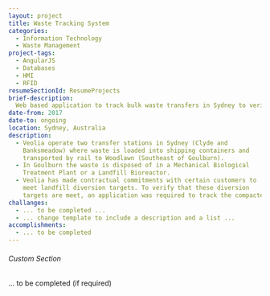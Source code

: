 ```yaml
---
layout: project
title: Waste Tracking System
categories:
  - Information Technology
  - Waste Management  
project-tags:
  - AngularJS
  - Databases
  - HMI
  - RFID
resumeSectionId: ResumeProjects
brief-description:
  Web based application to track bulk waste transfers in Sydney to verify contracted landfill diversion guarantees.
date-from: 2017
date-to: ongoing
location: Sydney, Australia
description:
  - Veolia operate two transfer stations in Sydney (Clyde and
    Banksmeadow) where waste is loaded into shipping containers and
    transported by rail to Woodlawn (Southeast of Goulburn).
  - In Goulburn the waste is disposed of in a Mechanical Biological
    Treatment Plant or a Landfill Bioreactor.
  - Veolia has made contractual commitments with certain customers to
    meet landfill diversion targets. To verify that these diversion
    targets are meet, an application was required to track the compacted from certain customers to final disposal location.
challanges:
  - ... to be completed ...
  - ... change template to include a description and a list ...
accomplishments:
  - ... to be completed
---
```

###### Custom Section
... to be completed (if required)
